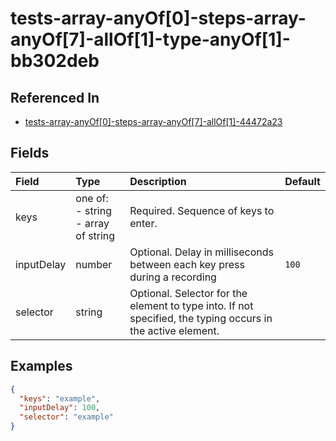 
# tests-array-anyOf[0]-steps-array-anyOf[7]-allOf[1]-type-anyOf[1]-bb302deb



## Referenced In

- [tests-array-anyOf[0]-steps-array-anyOf[7]-allOf[1]-44472a23](/docs/references/schemas/tests-array-anyof-0--steps-array-anyof-7--allof-1--44472a23)

## Fields

Field | Type | Description | Default
:-- | :-- | :-- | :--
keys | one of:<br/>- string<br/>- array of string | Required. Sequence of keys to enter. | 
inputDelay | number | Optional. Delay in milliseconds between each key press during a recording | `100`
selector | string | Optional. Selector for the element to type into. If not specified, the typing occurs in the active element. | 

## Examples

```json
{
  "keys": "example",
  "inputDelay": 100,
  "selector": "example"
}
```

